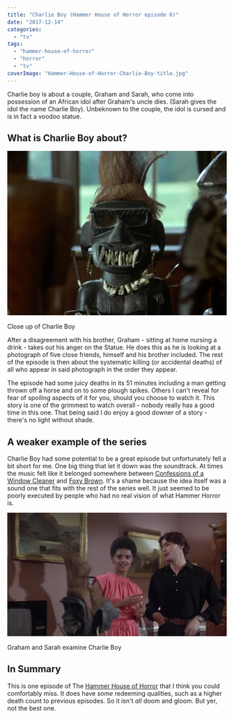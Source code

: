 ```yaml
---
title: "Charlie Boy (Hammer House of Horror episode 6)"
date: "2017-12-14"
categories: 
  - "tv"
tags: 
  - "hammer-house-of-horror"
  - "horror"
  - "tv"
coverImage: "Hammer-House-of-Horror-Charlie-Boy-title.jpg"
---
```


Charlie boy is about a couple, Graham and Sarah, who come into possession of an African idol after Graham's uncle dies. (Sarah gives the idol the name Charlie Boy). Unbeknown to the couple, the idol is cursed and is in fact a voodoo statue.

## What is Charlie Boy about?

[![](images/close-up-of-charlie-boy.jpg)](https://davidpeach.co.uk/wp-content/uploads/2023/05/close-up-of-charlie-boy.jpg)

Close up of Charlie Boy

After a disagreement with his brother, Graham - sitting at home nursing a drink - takes out his anger on the Statue. He does this as he is looking at a photograph of five close friends, himself and his brother included. The rest of the episode is then about the systematic killing (or accidental deaths) of all who appear in said photograph in the order they appear.

The episode had some juicy deaths in its 51 minutes including a man getting thrown off a horse and on to some plough spikes. Others I can't reveal for fear of spoiling aspects of it for you, should you choose to watch it. This story is one of the grimmest to watch overall - nobody really has a good time in this one. That being said I do enjoy a good downer of a story - there's no light without shade.

## A weaker example of the series

Charlie Boy had some potential to be a great episode but unfortunately fell a bit short for me. One big thing that let it down was the soundtrack. At times the music felt like it belonged somewhere between [Confessions of a Window Cleaner](https://en.wikipedia.org/wiki/Confessions_of_a_Window_Cleaner) and [Foxy Brown](https://en.wikipedia.org/wiki/Foxy_Brown_(film)). It's a shame because the idea itself was a sound one that fits with the rest of the series well. It just seemed to be poorly executed by people who had no real vision of what Hammer Horror is.

[![](images/graham-and-sarah-examine-charlie-boy.jpg)](https://davidpeach.co.uk/wp-content/uploads/2023/05/graham-and-sarah-examine-charlie-boy.jpg)

Graham and Sarah examine Charlie Boy

## In Summary

This is one episode of The [Hammer House of Horror](https://davidpeach.co.uk/tag/hammer-house-of-horror/) that I think you could comfortably miss. It does have _some_ redeeming qualities, such as a higher death count to previous episodes. So it isn't _all_ doom and gloom. But yer, not the best one.
